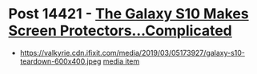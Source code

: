 # Post 14421 - [The Galaxy S10 Makes Screen Protectors&#8230;Complicated](https://www.ifixit.com/News/14421/the-galaxy-s10-makes-screen-protectors-complicated)

- https://valkyrie.cdn.ifixit.com/media/2019/03/05173927/galaxy-s10-teardown-600x400.jpeg [media item](media-27439.md)